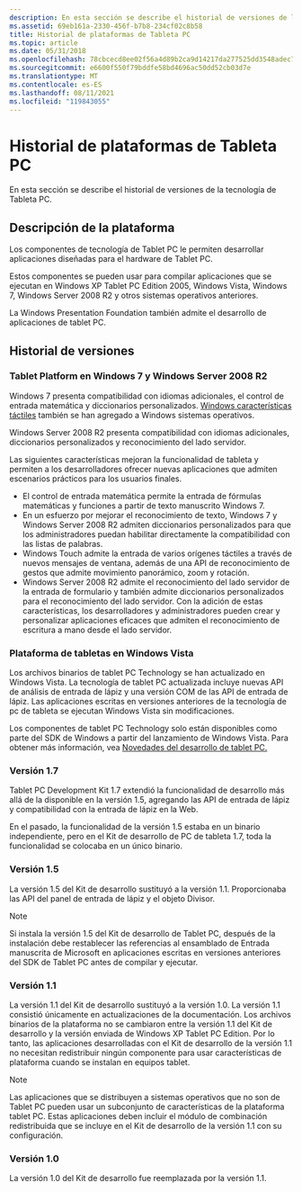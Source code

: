 ```yaml
---
description: En esta sección se describe el historial de versiones de la tecnología de Tableta PC.
ms.assetid: 69eb161a-2330-456f-b7b8-234cf02c8b58
title: Historial de plataformas de Tableta PC
ms.topic: article
ms.date: 05/31/2018
ms.openlocfilehash: 78cbcecd8ee02f56a4d89b2ca9d14217da277525dd3548adec7282d6744d1d24
ms.sourcegitcommit: e6600f550f79bddfe58bd4696ac50dd52cb03d7e
ms.translationtype: MT
ms.contentlocale: es-ES
ms.lasthandoff: 08/11/2021
ms.locfileid: "119843055"
---
```

# <a name="tablet-pc-platform-history"></a>Historial de plataformas de Tableta PC

En esta sección se describe el historial de versiones de la tecnología de Tableta PC.

## <a name="platform-description"></a>Descripción de la plataforma

Los componentes de tecnología de Tablet PC le permiten desarrollar aplicaciones diseñadas para el hardware de Tablet PC.

Estos componentes se pueden usar para compilar aplicaciones que se ejecutan en Windows XP Tablet PC Edition 2005, Windows Vista, Windows 7, Windows Server 2008 R2 y otros sistemas operativos anteriores.

La Windows Presentation Foundation también admite el desarrollo de aplicaciones de tablet PC.

## <a name="version-history"></a>Historial de versiones

### <a name="tablet-platform-in-windows-7-and-windows-server-2008-r2"></a>Tablet Platform en Windows 7 y Windows Server 2008 R2

Windows 7 presenta compatibilidad con idiomas adicionales, el control de entrada matemática y diccionarios personalizados. [Windows características táctiles](../wintouch/windows-touch-portal.md) también se han agregado a Windows sistemas operativos.

Windows Server 2008 R2 presenta compatibilidad con idiomas adicionales, diccionarios personalizados y reconocimiento del lado servidor.

Las siguientes características mejoran la funcionalidad de tableta y permiten a los desarrolladores ofrecer nuevas aplicaciones que admiten escenarios prácticos para los usuarios finales.

-   El control de entrada matemática permite la entrada de fórmulas matemáticas y funciones a partir de texto manuscrito Windows 7.
-   En un esfuerzo por mejorar el reconocimiento de texto, Windows 7 y Windows Server 2008 R2 admiten diccionarios personalizados para que los administradores puedan habilitar directamente la compatibilidad con las listas de palabras.
-   Windows Touch admite la entrada de varios orígenes táctiles a través de nuevos mensajes de ventana, además de una API de reconocimiento de gestos que admite movimiento panorámico, zoom y rotación.
-   Windows Server 2008 R2 admite el reconocimiento del lado servidor de la entrada de formulario y también admite diccionarios personalizados para el reconocimiento del lado servidor. Con la adición de estas características, los desarrolladores y administradores pueden crear y personalizar aplicaciones eficaces que admiten el reconocimiento de escritura a mano desde el lado servidor.

### <a name="tablet-platform-in-windows-vista"></a>Plataforma de tabletas en Windows Vista

Los archivos binarios de tablet PC Technology se han actualizado en Windows Vista. La tecnología de tablet PC actualizada incluye nuevas API de análisis de entrada de lápiz y una versión COM de las API de entrada de lápiz. Las aplicaciones escritas en versiones anteriores de la tecnología de pc de tableta se ejecutan Windows Vista sin modificaciones.

Los componentes de tablet PC Technology solo están disponibles como parte del SDK de Windows a partir del lanzamiento de Windows Vista. Para obtener más información, vea [Novedades del desarrollo de tablet PC.](what-s-new-in-tablet-pc-development.md)

### <a name="version-17"></a>Versión 1.7

Tablet PC Development Kit 1.7 extendió la funcionalidad de desarrollo más allá de la disponible en la versión 1.5, agregando las API de entrada de lápiz y compatibilidad con la entrada de lápiz en la Web.

En el pasado, la funcionalidad de la versión 1.5 estaba en un binario independiente, pero en el Kit de desarrollo de PC de tableta 1.7, toda la funcionalidad se colocaba en un único binario.

### <a name="version-15"></a>Versión 1.5

La versión 1.5 del Kit de desarrollo sustituyó a la versión 1.1. Proporcionaba las API del panel de entrada de lápiz y el objeto Divisor.

> [!Note]  
> Si instala la versión 1.5 del Kit de desarrollo de Tablet PC, después de la instalación debe restablecer las referencias al ensamblado de Entrada manuscrita de Microsoft en aplicaciones escritas en versiones anteriores del SDK de Tablet PC antes de compilar y ejecutar.

 

### <a name="version-11"></a>Versión 1.1

La versión 1.1 del Kit de desarrollo sustituyó a la versión 1.0. La versión 1.1 consistió únicamente en actualizaciones de la documentación. Los archivos binarios de la plataforma no se cambiaron entre la versión 1.1 del Kit de desarrollo y la versión enviada de Windows XP Tablet PC Edition. Por lo tanto, las aplicaciones desarrolladas con el Kit de desarrollo de la versión 1.1 no necesitan redistribuir ningún componente para usar características de plataforma cuando se instalan en equipos tablet.

> [!Note]  
> Las aplicaciones que se distribuyen a sistemas operativos que no son de Tablet PC pueden usar un subconjunto de características de la plataforma tablet PC. Estas aplicaciones deben incluir el módulo de combinación redistribuida que se incluye en el Kit de desarrollo de la versión 1.1 con su configuración.

 

### <a name="version-10"></a>Versión 1.0

La versión 1.0 del Kit de desarrollo fue reemplazada por la versión 1.1.

 

 
